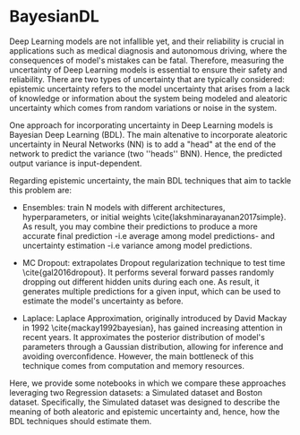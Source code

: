 # BayesianDL


Deep Learning models are not infallible yet, and their reliability is crucial in applications such as medical diagnosis and autonomous driving, where the consequences of model's mistakes can be fatal. Therefore, measuring the uncertainty of Deep Learning models is essential to ensure their safety and reliability. There are two types of uncertainty that are typically considered: epistemic uncertainty refers to the model uncertainty that arises from a lack of knowledge or information about the system being modeled and aleatoric uncertainty which comes from random variations or noise in the system.


One approach for incorporating uncertainty in Deep Learning models is Bayesian Deep Learning (BDL). The main altenative to incorporate aleatoric uncertainty in Neural Networks (NN) is to add a "head" at the end of the network to predict the variance (two ''heads'' BNN). Hence, the predicted output variance is input-dependent.





Regarding epistemic uncertainty, the main BDL techniques that aim to tackle this problem are: 

- Ensembles: train N models with different architectures, hyperparameters, or initial weights \cite{lakshminarayanan2017simple}. As result, you may combine their predictions to produce a more accurate final prediction -i.e average among model predictions- and uncertainty estimation -i.e variance among model predictions.


- MC Dropout: extrapolates Dropout regularization technique to test time \cite{gal2016dropout}. It performs several forward passes randomly dropping out different hidden units during each one. As result, it generates multiple predictions for a given input, which can be used to estimate the model's uncertainty as before.


- Laplace: Laplace Approximation, originally introduced by David Mackay in 1992 \cite{mackay1992bayesian}, has gained increasing attention in recent years. It approximates the posterior distribution of model's parameters through a Gaussian distribution, allowing for inference and avoiding overconfidence. However, the main bottleneck of this technique comes from computation and memory resources.





Here, we provide some notebooks in which we compare these approaches leveraging two Regression datasets: a Simulated dataset and Boston dataset. Specifically, the Simulated dataset was designed to describe the meaning of both aleatoric and epistemic uncertainty and, hence, how the BDL techniques should estimate them.
